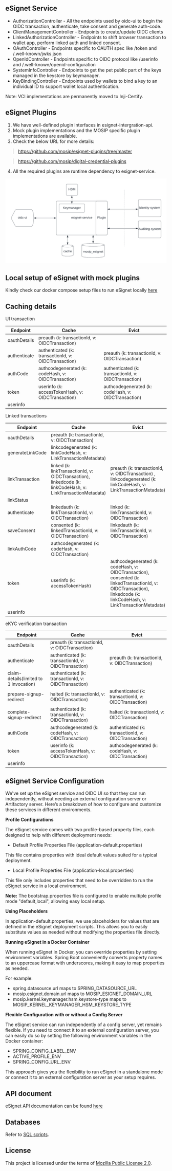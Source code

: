 ## eSignet Service

* AuthorizationController - All the endpoints used by oidc-ui to begin the OIDC transaction, authenticate, take consent and generate auth-code.
* ClientManagementController - Endpoints to create/update OIDC clients
* LinkedAuthorizationController - Endpoints to shift browser transaction to wallet app, perform linked auth and linked consent.
* OAuthController - Endpoints specific to OAUTH spec like /token and /.well-known/jwks.json
* OpenIdController - Endpoints specific to OIDC protocol like /userinfo and /.well-known/openid-configuration
* SystemInfoController - Endpoints to get the pet public part of the keys managed in the keystore by keymanager.
* KeyBindingController - Endpoints used by wallets to bind a key to an individual ID to support wallet local authentication.

Note: VCI implementations are permanently moved to Inji-Certify.

## eSignet Plugins
1. We have well-defined plugin interfaces in esignet-intergration-api. 
2. Mock plugin implementations and the MOSIP specific plugin implementations are available.
3. Check the below URL for more details:

 > https://github.com/mosip/esignet-plugins/tree/master

 > https://github.com/mosip/digital-credential-plugins

4. All the required plugins are runtime dependency to esignet-service.

![](../docs/esignet-service-basic-interactions.png)

## Local setup of eSignet with mock plugins

Kindly check our docker compose setup files to run eSignet locally [here](../docker-compose)

## Caching details

UI transaction

| Endpoint     | Cache                                               | Evict                                               |
|--------------|-----------------------------------------------------|-----------------------------------------------------|
| oauthDetails | preauth (k: transactionId, v: OIDCTransaction)       |                                                     |
| authenticate | authenticated (k: transactionId, v: OIDCTransaction) | preauth (k: transactionId, v: OIDCTransaction)       |
| authCode     | authcodegenerated (k: codeHash, v: OIDCTransaction)  | authenticated (k: transactionId, v: OIDCTransaction) |
| token        | userinfo   (k: accessTokenHash, v: OIDCTransaction)  | authcodegenerated  (k: codeHash, v: OIDCTransaction)         |
| userinfo     |                                                     |                                                     |


Linked transactions

| Endpoint        | Cache                                                                                                   | Evict                                                                                                                                                               | Kafka                             |
|-----------------|---------------------------------------------------------------------------------------------------------|---------------------------------------------------------------------------------------------------------------------------------------------------------------------|-----------------------------------|
| oauthDetails    | preauth (k: transactionId, v: OIDCTransaction)                                                           |                                                                                                                                                                     |                                   |
| generateLinkCode| linkcodegenerated (k: linkCodeHash, v: LinkTransactionMetadata)                                         |                                                                                                                                                                     |                                   |
| linkTransaction | linked (k: linkTransactionId, v: OIDCTransaction), linkedcode (k: linkCodeHash, v: LinkTransactionMetadata) | preauth (k: transactionId, v: OIDCTransaction) , linkcodegenerated (k: linkCodeHash, v: LinkTransactionMetadata)                                                     | topic: linked, v: linkcodehash    |
| linkStatus |                                                                                                         |                                                                                                                                                                     |
| authenticate    | linkedauth (k: linkTransactionId, v: OIDCTransaction)                                                    | linked (k: linkTransactionId, v: OIDCTransaction)                                                                                                                    |                                   |
| saveConsent     | consented (k: linkedTransactionId, v: OIDCTransaction)                                                   | linkedauth (k: linkTransactionId, v: OIDCTransaction)                                                                                                                | topic: consented, v: linkTransactionId |
| linkAuthCode | authcodegenerated (k: codeHash, v: OIDCTransaction)                                                    |                                                                                                                                                                     ||
| token           | userinfo  (k: accessTokenHash)                                                                          | authcodegenerated (k: codeHash, v: OIDCTransaction), consented (k: linkedTransactionId, v: OIDCTransaction), linkedcode (k: linkCodeHash, v: LinkTransactionMetadata) |                                   |
| userinfo |                                                                                                         |                                                                                                                                                                     |


eKYC verification transaction

| Endpoint                               | Cache                                                | Evict                                                |
|----------------------------------------|------------------------------------------------------|------------------------------------------------------|
| oauthDetails                           | preauth (k: transactionId, v: OIDCTransaction)       |                                                      |
| authenticate                           | authenticated (k: transactionId, v: OIDCTransaction) | preauth (k: transactionId, v: OIDCTransaction)       |
| claim-details(limited to 1 invocation) | authenticated (k: transactionId, v: OIDCTransaction) |                                                      |
| prepare-signup-redirect                | halted (k: transactionId, v: OIDCTransaction)        | authenticated (k: transactionId, v: OIDCTransaction) |
| complete-signup-redirect               | authenticated (k: transactionId, v: OIDCTransaction) | halted (k: transactionId, v: OIDCTransaction)        |
| authCode                               | authcodegenerated (k: codeHash, v: OIDCTransaction)  | authenticated (k: transactionId, v: OIDCTransaction) |
| token                                  | userinfo   (k: accessTokenHash, v: OIDCTransaction)  | authcodegenerated  (k: codeHash, v: OIDCTransaction) |
| userinfo                               |                                                      |                                                      |


## eSignet Service Configuration

We've set up the eSignet service and OIDC UI so that they can run independently, without needing an external configuration server or Artifactory server. Here’s a breakdown of how to configure and customize these services in different environments.

**Profile Configurations**

The eSignet service comes with two profile-based property files, each designed to help with different deployment needs:

* Default Profile Properties File (application-default.properties)

This file contains properties with ideal default values suited for a typical deployment.

* Local Profile Properties File (application-local.properties)

This file only includes properties that need to be overridden to run the eSignet service in a local environment.

**Note:** The bootstrap.properties file is configured to enable multiple profile mode "default,local", allowing easy local setup.

**Using Placeholders**

In application-default.properties, we use placeholders for values that are defined in the eSignet deployment scripts. 
This allows you to easily substitute values as needed without modifying the properties file directly. 

**Running eSignet in a Docker Container**

When running eSignet in Docker, you can override properties by setting environment variables. Spring Boot conveniently converts property names to an uppercase format with underscores, making it easy to map properties as needed.

For example:

* spring.datasource.url maps to SPRING_DATASOURCE_URL
* mosip.esignet.domain.url maps to MOSIP_ESIGNET_DOMAIN_URL
* mosip.kernel.keymanager.hsm.keystore-type maps to MOSIP_KERNEL_KEYMANAGER_HSM_KEYSTORE_TYPE

**Flexible Configuration with or without a Config Server**

The eSignet service can run independently of a config server, yet remains flexible. If you need to connect it to an external configuration server, you can easily do so by setting the following environment variables in the Docker container:

* SPRING_CONFIG_LABEL_ENV
* ACTIVE_PROFILE_ENV
* SPRING_CONFIG_URL_ENV

This approach gives you the flexibility to run eSignet in a standalone mode or connect it to an external configuration server as your setup requires.


## API document

eSignet API documentation can be found [here](../docs/esignet-openapi.yaml)

## Databases
Refer to [SQL scripts](../db_scripts/mosip_esignet).

## License
This project is licensed under the terms of [Mozilla Public License 2.0](../LICENSE).
